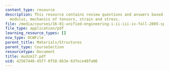 ```yaml
---
content_type: resource
description: This resource contains review questions and answers based on Young's
  modulus, mechanics of tensors, strain and stress.
file: /media/courses/16-01-unified-engineering-i-ii-iii-iv-fall-2005-spring-2006/4256744645f70f588b3e63fece48fa06_mudzm17.pdf
file_type: application/pdf
learning_resource_types: []
ocw_type: OCWFile
parent_title: Materials/Structures
parent_type: CourseSection
resourcetype: Document
title: mudzm17.pdf
uid: 42567446-45f7-0f58-8b3e-63fece48fa06
---
```

